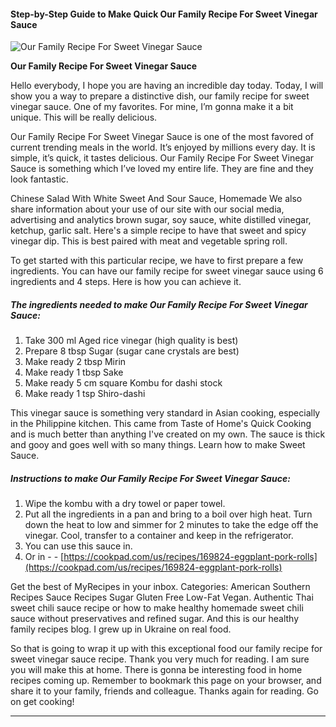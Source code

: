             

#### Step-by-Step Guide to Make Quick Our Family Recipe For Sweet Vinegar Sauce

![Our Family Recipe For Sweet Vinegar Sauce](https://img-global.cpcdn.com/recipes/4655462956924928/751x532cq70/our-family-recipe-for-sweet-vinegar-sauce-recipe-main-photo.jpg)

**Our Family Recipe For Sweet Vinegar Sauce**

Hello everybody, I hope you are having an incredible day today. Today, I will show you a way to prepare a distinctive dish, our family recipe for sweet vinegar sauce. One of my favorites. For mine, I’m gonna make it a bit unique. This will be really delicious.

Our Family Recipe For Sweet Vinegar Sauce is one of the most favored of current trending meals in the world. It’s enjoyed by millions every day. It is simple, it’s quick, it tastes delicious. Our Family Recipe For Sweet Vinegar Sauce is something which I’ve loved my entire life. They are fine and they look fantastic.

Chinese Salad With White Sweet And Sour Sauce, Homemade We also share information about your use of our site with our social media, advertising and analytics brown sugar, soy sauce, white distilled vinegar, ketchup, garlic salt. Here's a simple recipe to have that sweet and spicy vinegar dip. This is best paired with meat and vegetable spring roll.

To get started with this particular recipe, we have to first prepare a few ingredients. You can have our family recipe for sweet vinegar sauce using 6 ingredients and 4 steps. Here is how you can achieve it.

##### The ingredients needed to make Our Family Recipe For Sweet Vinegar Sauce:

1.  Take 300 ml Aged rice vinegar (high quality is best)
2.  Prepare 8 tbsp Sugar (sugar cane crystals are best)
3.  Make ready 2 tbsp Mirin
4.  Make ready 1 tbsp Sake
5.  Make ready 5 cm square Kombu for dashi stock
6.  Make ready 1 tsp Shiro-dashi

This vinegar sauce is something very standard in Asian cooking, especially in the Philippine kitchen. This came from Taste of Home's Quick Cooking and is much better than anything I've created on my own. The sauce is thick and gooy and goes well with so many things. Learn how to make Sweet Sauce.

##### Instructions to make Our Family Recipe For Sweet Vinegar Sauce:

1.  Wipe the kombu with a dry towel or paper towel.
2.  Put all the ingredients in a pan and bring to a boil over high heat. Turn down the heat to low and simmer for 2 minutes to take the edge off the vinegar. Cool, transfer to a container and keep in the refrigerator.
3.  You can use this sauce in.
4.  Or in - - [https://cookpad.com/us/recipes/169824-eggplant-pork-rolls](https://cookpad.com/us/recipes/169824-eggplant-pork-rolls)

Get the best of MyRecipes in your inbox. Categories: American Southern Recipes Sauce Recipes Sugar Gluten Free Low-Fat Vegan. Authentic Thai sweet chili sauce recipe or how to make healthy homemade sweet chili sauce without preservatives and refined sugar. And this is our healthy family recipes blog. I grew up in Ukraine on real food.

So that is going to wrap it up with this exceptional food our family recipe for sweet vinegar sauce recipe. Thank you very much for reading. I am sure you will make this at home. There is gonna be interesting food in home recipes coming up. Remember to bookmark this page on your browser, and share it to your family, friends and colleague. Thanks again for reading. Go on get cooking!

* * *